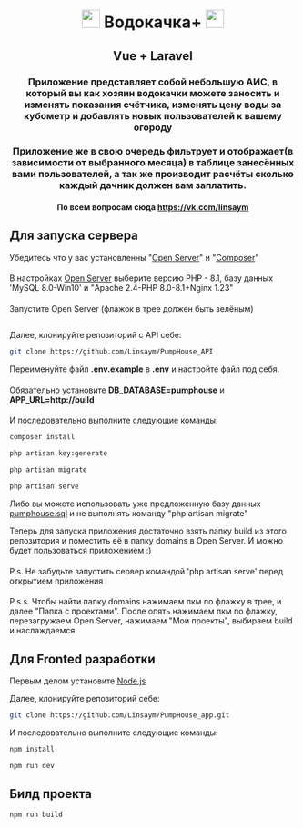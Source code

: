 <h1 align="center"><img src="https://vuejs.org/logo.svg" height="32"/> Водокачка+ <img src="https://vuejs.org/logo.svg" height="32"/></h1>
<h2 align="center">Vue + Laravel</h2>
<h3 align="center">Приложение представляет собой небольшую АИС, в который вы как хозяин водокачки можете заносить и изменять показания счётчика, изменять цену воды за кубометр и добавлять новых пользователей к вашему огороду</h3>
<h3 align="center">Приложение же в свою очередь фильтрует и отображает(в зависимости от выбранного месяца) в таблице занесённых вами пользователей, а так же производит расчёты сколько каждый дачник должен вам заплатить.</h3>

<h4 align="center">По всем вопросам сюда <a href="https://vk.com/linsaym">https://vk.com/linsaym </a></h4>

## Для запуска сервера

Убедитесь что у вас установленны "<a href="">Open Server</a>" и "<a href="https://getcomposer.org/">Composer</a>"

####

В настройках <a href="">Open Server</a> выберите версию PHP - 8.1, базу данных 'MySQL 8.0-Win10' и "Apache 2.4-PHP
8.0-8.1+Nginx 1.23"

####

Запустите Open Server (флажок в трее должен быть зелёным)

##

Далее, клонируйте репозиторий c API себе:

```sh
git clone https://github.com/Linsaym/PumpHouse_API
```
Переименуйте файл <strong>.env.example</strong> в <strong>.env</strong> и настройте файл под себя.
####
Обязательно установите <strong>DB_DATABASE=pumphouse</strong> и <strong>APP_URL=http://build</strong>
####
И последовательно выполните следующие команды:

```sh
composer install
```

```sh
php artisan key:generate
```

```sh
php artisan migrate
```

```sh
php artisan serve
```

Либо вы можете использовать уже предложенную базу
данных <a href='https://github.com/Linsaym/PumpHouse_API/blob/master/pumphouse.sql'>pumphouse.sql</a> и не выполнять
команду "php artisan migrate"

Теперь для запуска приложения достаточно взять папку build из этого репозитория и поместить её в папку domains в Open
Server. И можно будет пользоваться приложением :)

####

P.s. Не забудьте запустить сервер командой 'php artisan serve' перед открытием приложения

####

P.s.s. Чтобы найти папку domains нажимаем пкм по флажку в трее, и далее "Папка с проектами". После опять нажимаем пкм по
флажку, перезагружаем Open Server, нажимаем "Мои проекты", выбираем build и наслаждаемся

## Для Fronted разработки

<p>Первым делом установите <a href="https://nodejs.org/en">Node.js</a></p>
Далее, клонируйте репозиторий себе:

```sh
git clone https://github.com/Linsaym/PumpHouse_app.git
```

И последовательно выполните следующие команды:

```sh
npm install
```

```sh
npm run dev
```

## Билд проекта

```sh
npm run build
```
